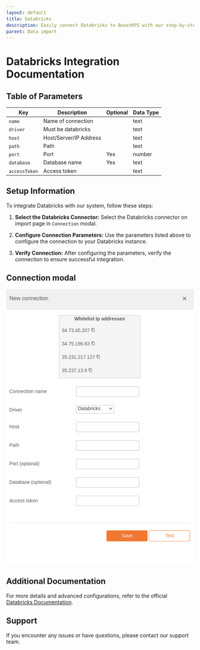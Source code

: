 ```yaml
---
layout: default
title: Databricks
description: Easily connect Databricks to BoostKPI with our step-by-step guide in our FAQ page. Unlock the potential of your data in Databricks by seamlessly integrating it with BoostKPI for in-depth analysis and reporting. Our comprehensive instructions will walk you through the process, ensuring a smooth and efficient connection. Dive into the details and harness the power of data analytics with Databricks and BoostKPI combined.
parent: Data import
---
```


# Databricks Integration Documentation

## Table of Parameters

| Key           | Description            | Optional | Data Type |
|---------------|------------------------|----------|-----------|
| `name`        | Name of connection     |          | text      |
| `driver`      | Must be databricks     |          | text      |
| `host`        | Host/Server/IP Address |          | text      |
| `path`        | Path                   |          | text      |
| `port`        | Port                   | Yes      | number    |
| `database`    | Database name          | Yes      | text      |
| `accessToken` | Access token           |          | text      |

## Setup Information

To integrate Databricks with our system, follow these steps:

1. **Select the Databricks Connector:** Select the Databricks connector on import page
   in `Connection` modal.

2. **Configure Connection Parameters:** Use the parameters listed above to configure the connection
   to your Databricks instance.

3. **Verify Connection:** After configuring the parameters, verify the connection to ensure
   successful integration.

## Connection modal

![Databricks Integration](../../../images/integration/databricks-integration.png)

## Additional Documentation

For more details and advanced configurations, refer to the
official [Databricks Documentation](https://docs.databricks.com/en/index.html).

## Support

If you encounter any issues or have questions, please contact our support team.
